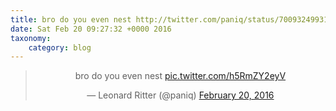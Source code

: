 ```yaml
---
title: bro do you even nest http://twitter.com/paniq/status/700932499313188864/photo/1
date: Sat Feb 20 09:27:32 +0000 2016
taxonomy:
    category: blog
---
```

<blockquote class="twitter-tweet" align="center"><p lang="en" dir="ltr">bro do you even nest <a href="http://twitter.com/paniq/status/700932499313188864/photo/1">pic.twitter.com/h5RmZY2eyV</a></p>&mdash; Leonard Ritter (@paniq) <a href="https://twitter.com/paniq/status/700932499313188864">February 20, 2016</a></blockquote>

